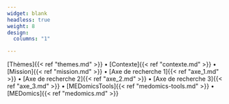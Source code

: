 ```yaml
---
widget: blank
headless: true
weight: 8
design:
  columns: "1"  

---
```


[Thèmes]{{< ref "themes.md" >}} • 
[Contexte]{{< ref "contexte.md" >}} • 
[Mission]{{< ref "mission.md" >}} • 
[Axe de recherche 1]{{< ref "axe_1.md" >}} • 
[Axe de recherche 2]{{< ref "axe_2.md" >}} • 
[Axe de recherche 3]{{< ref "axe_3.md" >}} • 
[MEDomicsTools]{{< ref "medomics-tools.md" >}} • 
[MEDomics]{{< ref "medomics.md" >}}
